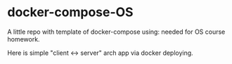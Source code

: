 # docker-compose-OS
A little repo with template of docker-compose using: needed for OS course homework.

Here is simple "client <-> server" arch app via docker deploying.
